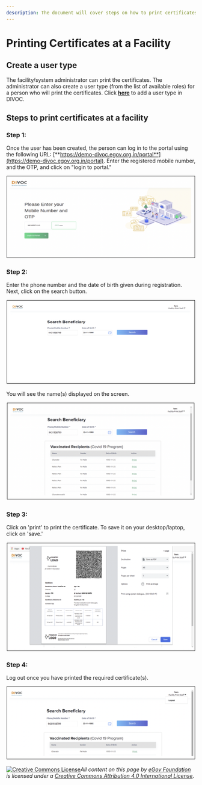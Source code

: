 ```yaml
---
description: The document will cover steps on how to print certificates at a facility.
---
```


# Printing Certificates at a Facility

## Create a user type

The facility/system administrator can print the certificates. The administrator can also create a user type (from the list of available roles) for a person who will print the certificates. Click [**here**](adding-a-user-type-in-divoc.md) to add a user type in DIVOC.&#x20;

## Steps to print certificates at a facility

### Step 1:

Once the user has been created, the person can log in to the portal using the following URL: [**https://demo-divoc.egov.org.in/portal**](https://demo-divoc.egov.org.in/portal). Enter the registered mobile number, and the OTP, and click on "login to portal."

![](<../../.gitbook/assets/Screenshot 2022-05-04 at 11.41.15 AM.png>)

### Step 2:

Enter the phone number and the date of birth given during registration. Next, click on the search button.&#x20;

![](<../../.gitbook/assets/Screenshot 2022-05-04 at 11.46.19 AM.png>)

You will see the name(s) displayed on the screen.&#x20;

![](<../../.gitbook/assets/Screenshot 2022-05-04 at 11.47.38 AM.png>)

### Step 3:

Click on 'print' to print the certificate. To save it on your desktop/laptop, click on 'save.'

![](<../../.gitbook/assets/Screenshot 2022-05-04 at 11.49.22 AM.png>)

### Step 4:

Log out once you have printed the required certificate(s).

![](<../../.gitbook/assets/Screenshot 2022-05-04 at 11.51.25 AM.png>)



[![Creative Commons License](https://i.creativecommons.org/l/by/4.0/80x15.png)](http://creativecommons.org/licenses/by/4.0/)_All content on this page by_ [_eGov Foundation_](https://egov.org.in/) _is licensed under a_ [_Creative Commons Attribution 4.0 International License_](http://creativecommons.org/licenses/by/4.0/)_._
